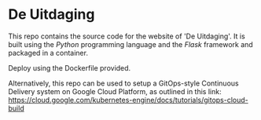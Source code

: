 # De Uitdaging

This repo contains the source code for the website of 'De Uitdaging'.
It is built using the *Python* programming language and the *Flask* framework and packaged in a container.

Deploy using the Dockerfile provided.

Alternatively, this repo can be used to setup a GitOps-style Continuous Delivery system on Google Cloud Platform, as outlined in this link:
https://cloud.google.com/kubernetes-engine/docs/tutorials/gitops-cloud-build
